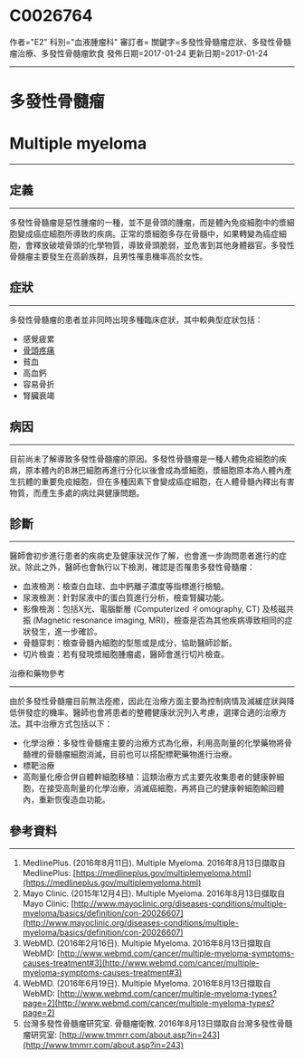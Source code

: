 # C0026764
作者="E2"
科別="血液腫瘤科"
審訂者=
關鍵字=多發性骨髓瘤症狀、多發性骨髓瘤治療、多發性骨髓瘤飲食
發佈日期=2017-01-24
更新日期=2017-01-24

----------
# 多發性骨髓瘤
# Multiple myeloma
----------
## 定義
----------

多發性骨髓瘤是惡性腫瘤的一種，並不是骨頭的腫瘤，而是體內免疫細胞中的漿細胞變成癌症細胞所導致的疾病。正常的漿細胞多存在骨髓中，如果轉變為癌症細胞，會釋放破壞骨頭的化學物質，導致骨頭脆弱，並危害到其他身體器官。多發性骨髓瘤主要發生在高齡族群，且男性罹患機率高於女性。

## 症狀
----------

多發性骨髓瘤的患者並非同時出現多種臨床症狀，其中較典型症狀包括：

- 感覺疲累
- [骨頭疼痛](C0151825)
- 貧血
- 高血鈣
- 容易骨折
- 腎臟衰竭
## 病因
----------

目前尚未了解導致多發性骨髓瘤的原因。多發性骨髓瘤是一種人體免疫細胞的疾病，原本體內的B淋巴細胞再進行分化以後會成為漿細胞，漿細胞原本為人體內產生抗體的重要免疫細胞，但在多種因素下會變成癌症細胞，在人體骨髓內釋出有害物質，而產生多處的病灶與健康問題。 

## 診斷
----------

醫師會初步進行患者的疾病史及健康狀況作了解，也會進一步詢問患者進行的症狀。除此之外，醫師也會執行以下檢測，確認是否罹患多發性骨髓瘤：

- 血液檢測：檢查白血球、血中鈣離子濃度等指標進行檢驗。
- 尿液檢測：針對尿液中的蛋白質進行分析，檢查腎臟功能。
- 影像檢測：包括X光、電腦斷層 (Computerized ㄔomography, CT) 及核磁共振 (Magnetic resonance imaging, MRI)，檢查是否為其他疾病導致相同的症狀發生，進一步確診。
- 骨髓穿刺：檢查骨髓內細胞的型態或是成分，協助醫師診斷。
- 切片檢查：若有發現漿細胞腫瘤處，醫師會進行切片檢查。 

治療和藥物參考

----------

由於多發性骨髓瘤目前無法痊癒，因此在治療方面主要為控制病情及減緩症狀與降低併發症的機率。醫師也會將患者的整體健康狀況列入考慮，選擇合適的治療方法。其中治療方式包括以下：

- 化學治療：多發性骨髓瘤主要的治療方式為化療，利用高劑量的化學藥物將骨髓裡的骨髓瘤細胞消滅，目前也可以搭配標靶藥物進行治療。
- 標靶治療
- 高劑量化療合併自體幹細胞移植：這類治療方式主要先收集患者的健康幹細胞，在接受高劑量的化學治療，消滅癌細胞，再將自己的健康幹細胞輸回體內，重新恢復造血功能。 
## 參考資料
----------
1. MedlinePlus. (2016年8月11日). Multiple Myeloma. 2016年8月13日擷取自MedlinePlus:
  [https://medlineplus.gov/multiplemyeloma.html](https://medlineplus.gov/multiplemyeloma.html)
2. Mayo Clinic. (2015年12月4日). Multiple Myeloma. 2016年8月13日擷取自Mayo Clinic:
  [http://www.mayoclinic.org/diseases-conditions/multiple-myeloma/basics/definition/con-20026607](http://www.mayoclinic.org/diseases-conditions/multiple-myeloma/basics/definition/con-20026607)
3. WebMD. (2016年2月16日). Multiple Myeloma. 2016年8月13日擷取自WebMD:
  [http://www.webmd.com/cancer/multiple-myeloma-symptoms-causes-treatment#3](http://www.webmd.com/cancer/multiple-myeloma-symptoms-causes-treatment#3)
4. WebMD. (2016年6月19日). Multiple Myeloma. 2016年8月13日擷取自WebMD:
  [http://www.webmd.com/cancer/multiple-myeloma-types?page=2](http://www.webmd.com/cancer/multiple-myeloma-types?page=2)
5. 台灣多發性骨髓瘤研究室. 骨髓瘤衛教. 2016年8月13日擷取自台灣多發性骨髓瘤研究室:
  [http://www.tmmrr.com/about.asp?in=243](http://www.tmmrr.com/about.asp?in=243)

